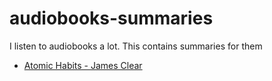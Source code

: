 # audiobooks-summaries
I listen to audiobooks a lot. This contains summaries for them


- [Atomic Habits - James Clear](/books/atomic-habits-james-clear.md)

